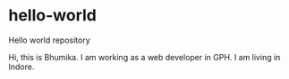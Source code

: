 # hello-world
Hello world repository

Hi, this is Bhumika.
I am working as a web developer in GPH.
I am living in Indore.
